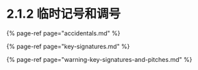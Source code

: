 # 2.1.2 临时记号和调号

{% page-ref page="accidentals.md" %}

{% page-ref page="key-signatures.md" %}

{% page-ref page="warning-key-signatures-and-pitches.md" %}



